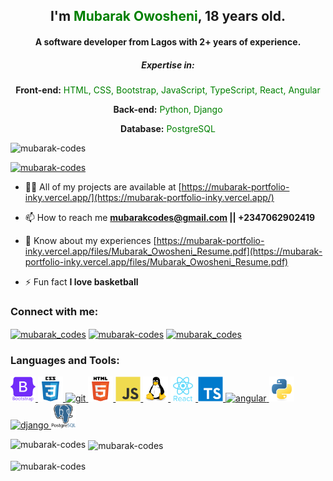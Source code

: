 <div style="text-align: center;">
  <h2>
    I'm <span style="color: green;">Mubarak Owosheni</span>, 18 years old.
  </h2>
  <h4>A software developer from Lagos with 2+ years of experience.</h4>
  <h5>Expertise in:</h5>
  <p>
    <strong>Front-end:</strong> 
    <span style="color: green;">HTML, CSS, Bootstrap, JavaScript, TypeScript, React, Angular</span>
  </p>
  <p>
    <strong>Back-end:</strong> 
    <span style="color: green;">Python, Django</span>
  </p>
  <p>
    <strong>Database:</strong> 
    <span style="color: green;">PostgreSQL</span>
  </p>
</div>


<p align="left"> <img src="https://komarev.com/ghpvc/?username=mubarak-codes&label=Profile%20views&color=0e75b6&style=flat" alt="mubarak-codes" /> </p>

<p align="left"> <a href="https://github.com/ryo-ma/github-profile-trophy"><img src="https://github-profile-trophy.vercel.app/?username=mubarak-codes" alt="mubarak-codes" /></a> </p>

- 👨‍💻 All of my projects are available at [https://mubarak-portfolio-inky.vercel.app/](https://mubarak-portfolio-inky.vercel.app/)

- 📫 How to reach me **mubarakcodes@gmail.com || +2347062902419**

- 📄 Know about my experiences [https://mubarak-portfolio-inky.vercel.app/files/Mubarak_Owosheni_Resume.pdf](https://mubarak-portfolio-inky.vercel.app/files/Mubarak_Owosheni_Resume.pdf)

- ⚡ Fun fact **I love basketball**

<h3 align="left">Connect with me:</h3>
<p align="left">
<a href="https://twitter.com/mubarak_codes" target="blank"><img align="center" src="https://raw.githubusercontent.com/rahuldkjain/github-profile-readme-generator/master/src/images/icons/Social/twitter.svg" alt="mubarak_codes" height="30" width="40" /></a>
<a href="https://linkedin.com/in/mubarak-codes" target="blank"><img align="center" src="https://raw.githubusercontent.com/rahuldkjain/github-profile-readme-generator/master/src/images/icons/Social/linked-in-alt.svg" alt="mubarak-codes" height="30" width="40" /></a>
<a href="https://instagram.com/mubarak_codes" target="blank"><img align="center" src="https://raw.githubusercontent.com/rahuldkjain/github-profile-readme-generator/master/src/images/icons/Social/instagram.svg" alt="mubarak_codes" height="30" width="40" /></a>
</p>

<h3 align="left">Languages and Tools:</h3>
<p align="left"> <a href="https://getbootstrap.com" target="_blank" rel="noreferrer"> <img src="https://raw.githubusercontent.com/devicons/devicon/master/icons/bootstrap/bootstrap-plain-wordmark.svg" alt="bootstrap" width="40" height="40"/> </a> <a href="https://www.w3schools.com/css/" target="_blank" rel="noreferrer"> <img src="https://raw.githubusercontent.com/devicons/devicon/master/icons/css3/css3-original-wordmark.svg" alt="css3" width="40" height="40"/> </a> <a href="https://git-scm.com/" target="_blank" rel="noreferrer"> <img src="https://www.vectorlogo.zone/logos/git-scm/git-scm-icon.svg" alt="git" width="40" height="40"/> </a> <a href="https://www.w3.org/html/" target="_blank" rel="noreferrer"> <img src="https://raw.githubusercontent.com/devicons/devicon/master/icons/html5/html5-original-wordmark.svg" alt="html5" width="40" height="40"/> </a> <a href="https://developer.mozilla.org/en-US/docs/Web/JavaScript" target="_blank" rel="noreferrer"> <img src="https://raw.githubusercontent.com/devicons/devicon/master/icons/javascript/javascript-original.svg" alt="javascript" width="40" height="40"/> </a> <a href="https://www.linux.org/" target="_blank" rel="noreferrer"> <img src="https://raw.githubusercontent.com/devicons/devicon/master/icons/linux/linux-original.svg" alt="linux" width="40" height="40"/> </a> <a href="https://reactjs.org/" target="_blank" rel="noreferrer"> <img src="https://raw.githubusercontent.com/devicons/devicon/master/icons/react/react-original-wordmark.svg" alt="react" width="40" height="40"/> </a> <a href="https://www.typescriptlang.org/" target="_blank" rel="noreferrer"> <img src="https://raw.githubusercontent.com/devicons/devicon/master/icons/typescript/typescript-original.svg" alt="typescript" width="40" height="40"/> </a> 
  <a href="https://angular.io" target="_blank" rel="noreferrer"> 
  <img src="https://angular.io/assets/images/logos/angular/angular.svg" alt="angular" width="40" height="40"/> 
</a> 
<a href="https://www.python.org" target="_blank" rel="noreferrer"> 
  <img src="https://raw.githubusercontent.com/devicons/devicon/master/icons/python/python-original.svg" alt="python" width="40" height="40"/> 
</a> 
<a href="https://www.djangoproject.com/" target="_blank" rel="noreferrer"> 
  <img src="https://static-00.iconduck.com/assets.00/djangoproject-icon-256x256-d19anol5.png" alt="django" width="40" height="40"/> 
</a> 
<a href="https://www.postgresql.org" target="_blank" rel="noreferrer"> 
  <img src="https://raw.githubusercontent.com/devicons/devicon/master/icons/postgresql/postgresql-original-wordmark.svg" alt="postgresql" width="40" height="40"/> 
</a> 
</p>

<p><img align="left" src="https://github-readme-stats.vercel.app/api/top-langs?username=mubarak-codes&show_icons=true&locale=en&layout=compact" alt="mubarak-codes" /></p>

<p>&nbsp;<img align="center" src="https://github-readme-stats.vercel.app/api?username=mubarak-codes&show_icons=true&locale=en" alt="mubarak-codes" /></p>

<p><img align="center" src="https://github-readme-streak-stats.herokuapp.com/?user=mubarak-codes&" alt="mubarak-codes" /></p>

